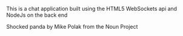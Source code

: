 This is a chat application built using the HTML5 WebSockets api and NodeJs on the back end

Shocked panda by Mike Polak from the Noun Project
